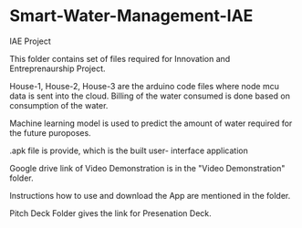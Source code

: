# Smart-Water-Management-IAE
IAE Project

This folder contains set of files required for Innovation and Entreprenaurship Project.

House-1, House-2, House-3 are the arduino code files where node mcu data is sent into the cloud.
Billing of the water consumed is done based on consumption of the water.

Machine learning model is used to predict the amount of water required for the future puroposes.

.apk file is provide, which is the built user- interface application

Google drive link of Video Demonstration is in the "Video Demonstration" folder.

Instructions how to use and download the App are mentioned in the folder.

Pitch Deck Folder gives the link for Presenation Deck.

